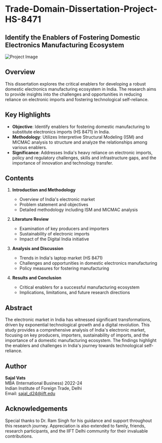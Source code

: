 # Trade-Domain-Dissertation-Project-HS-8471
## Identify the Enablers of Fostering Domestic Electronics Manufacturing Ecosystem

![Project Image](path-to-your-image.png)

## Overview

This dissertation explores the critical enablers for developing a robust domestic electronics manufacturing ecosystem in India. The research aims to provide insights into the challenges and opportunities in reducing reliance on electronic imports and fostering technological self-reliance.

## Key Highlights

- **Objective**: Identify enablers for fostering domestic manufacturing to substitute electronics imports (HS 8471) in India.
- **Methodology**: Utilizes Interpretive Structural Modeling (ISM) and MICMAC analysis to structure and analyze the relationships among various enablers.
- **Significance**: Addresses India's heavy reliance on electronic imports, policy and regulatory challenges, skills and infrastructure gaps, and the importance of innovation and technology transfer.

## Contents

1. **Introduction and Methodology**
   - Overview of India's electronic market
   - Problem statement and objectives
   - Detailed methodology including ISM and MICMAC analysis

2. **Literature Review**
   - Examination of key producers and importers
   - Sustainability of electronic imports
   - Impact of the Digital India initiative

3. **Analysis and Discussion**
   - Trends in India's laptop market (HS 8471)
   - Challenges and opportunities in domestic electronics manufacturing
   - Policy measures for fostering manufacturing

4. **Results and Conclusion**
   - Critical enablers for a successful manufacturing ecosystem
   - Implications, limitations, and future research directions

## Abstract

The electronic market in India has witnessed significant transformations, driven by exponential technological growth and a digital revolution. This study provides a comprehensive analysis of India's electronic market, focusing on key producers, importers, sustainability of imports, and the importance of a domestic manufacturing ecosystem. The findings highlight the enablers and challenges in India's journey towards technological self-reliance.

## Author

**Sajal Vats**  
MBA (International Business) 2022-24  
Indian Institute of Foreign Trade, Delhi  
Email: sajal_d24@iift.edu

## Acknowledgements

Special thanks to Dr. Ram Singh for his guidance and support throughout this research journey. Appreciation is also extended to family, friends, research participants, and the IIFT Delhi community for their invaluable contributions.
